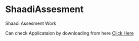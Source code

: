 # ShaadiAssesment
Shaadi Assesment Work

Can check Applicataion by downloading from here
[Click Here](ShaadiAssesment.apk)
